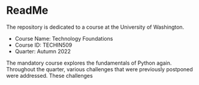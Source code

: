# ReadMe
The repository is dedicated to a course at the University of Washington.
* Course Name: Technology Foundations
* Course ID: TECHIN509
* Quarter: Autumn 2022

The mandatory course explores the fundamentals of Python again. Throughout the quarter, various challenges that were previously postponed were addressed. These challenges
